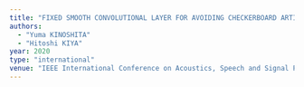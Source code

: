 ```yaml
---
title: "FIXED SMOOTH CONVOLUTIONAL LAYER FOR AVOIDING CHECKERBOARD ARTIFACTS IN CNNS"
authors:
  - "Yuma KINOSHITA"
  - "Hitoshi KIYA"
year: 2020
type: "international"
venue: "IEEE International Conference on Acoustics, Speech and Signal Processing, pp. 3712-3716, Barcelona, Spain, 2020-05-06."
---
```

